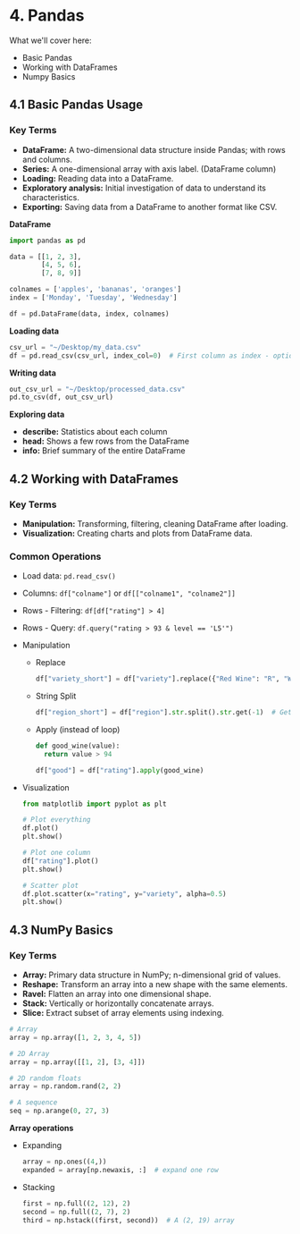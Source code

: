 # 4. Pandas

What we'll cover here:

* Basic Pandas
* Working with DataFrames
* Numpy Basics

## 4.1 Basic Pandas Usage

### Key Terms

* **DataFrame:** A two-dimensional data structure inside Pandas; with rows and columns.
* **Series:** A one-dimensional array with axis label. (DataFrame column)
* **Loading:** Reading data into a DataFrame.
* **Exploratory analysis:** Initial investigation of data to understand its characteristics.
* **Exporting:** Saving data from a DataFrame to another format like CSV.



**DataFrame**

```python
import pandas as pd

data = [[1, 2, 3],
        [4, 5, 6],
        [7, 8, 9]]

colnames = ['apples', 'bananas', 'oranges']
index = ['Monday', 'Tuesday', 'Wednesday']

df = pd.DataFrame(data, index, colnames)
```

**Loading data**

```python
csv_url = "~/Desktop/my_data.csv"
df = pd.read_csv(csv_url, index_col=0)  # First column as index - optional
```

**Writing data**

```python
out_csv_url = "~/Desktop/processed_data.csv"
pd.to_csv(df, out_csv_url)
```

**Exploring data**

* **describe:** Statistics about each column
* **head:** Shows a few rows from the DataFrame
* **info:** Brief summary of the entire DataFrame



## 4.2 Working with DataFrames

### Key Terms

* **Manipulation:** Transforming, filtering, cleaning DataFrame after loading.
* **Visualization:** Creating charts and plots from DataFrame data.

### Common Operations

* Load data: `pd.read_csv()`

* Columns: `df["colname"]` or `df[["colname1", "colname2"]]`

* Rows - Filtering: `df[df["rating"] > 4]`

* Rows - Query: `df.query("rating > 93 & level == 'L5'")`

* Manipulation

  * Replace

    ```python
    df["variety_short"] = df["variety"].replace({"Red Wine": "R", "White Wine": "W"})
    ```

  * String Split

    ```python
    df["region_short"] = df["region"].str.split().str.get(-1)  # Get the last part
    ```

  * Apply (instead of loop)

    ```python
    def good_wine(value):
      return value > 94
    
    df["good"] = df["rating"].apply(good_wine)
    ```

* Visualization

  ```python
  from matplotlib import pyplot as plt
  
  # Plot everything
  df.plot()
  plt.show()
  
  # Plot one column
  df["rating"].plot()
  plt.show()
  
  # Scatter plot
  df.plot.scatter(x="rating", y="variety", alpha=0.5)
  plt.show()
  ```



## 4.3 NumPy Basics

### Key Terms

* **Array:** Primary data structure in NumPy; n-dimensional grid of values.
* **Reshape:** Transform an array into a new shape with the same elements.
* **Ravel:** Flatten an array into one dimensional shape.
* **Stack:** Vertically or horizontally concatenate arrays.
* **Slice:** Extract subset of array elements using indexing.

```python
# Array
array = np.array([1, 2, 3, 4, 5])

# 2D Array
array = np.array([[1, 2], [3, 4]])

# 2D random floats
array = np.random.rand(2, 2)

# A sequence
seq = np.arange(0, 27, 3)
```

**Array operations**

* Expanding

  ```python
  array = np.ones((4,))
  expanded = array[np.newaxis, :]  # expand one row
  ```

* Stacking

  ```python
  first = np.full((2, 12), 2)
  second = np.full((2, 7), 2)
  third = np.hstack((first, second))  # A (2, 19) array
  ```